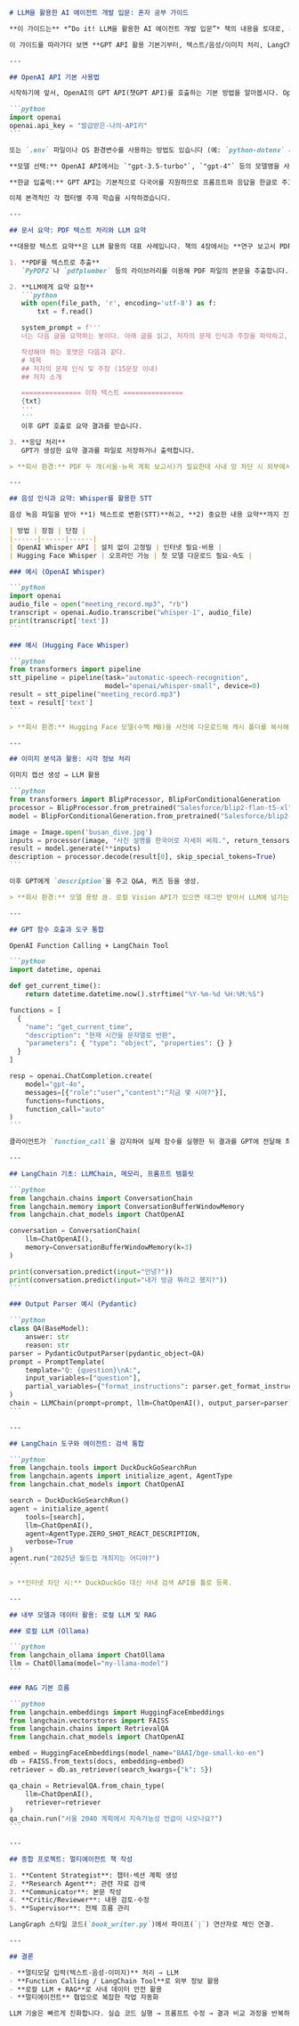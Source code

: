 ````markdown
# LLM을 활용한 AI 에이전트 개발 입문: 혼자 공부 가이드

**이 가이드는** *“Do it! LLM을 활용한 AI 에이전트 개발 입문”* 책의 내용을 토대로, 혼자서 단계별로 실습하고 학습할 수 있도록 정리한 **주피터 노트북 스타일 자료**입니다. Python과 주피터 노트북 환경에 익숙하지만, 컴퓨터 공학 전공자는 아니며 LangChain 라이브러리를 처음 접하는 독자를 염두에 두었습니다. VS Code의 Jupyter 확장과 OpenAI 호환 API를 사용할 수 있는 환경을 가정하며, **각 섹션마다 개념 설명과 함께 핵심 코드 예시**를 포함하였습니다. 회사 등 보안 제한이 있는 환경에서 실습할 경우를 대비하여 **특수 상황에서의 대처법**도 함께 설명합니다.

이 가이드를 따라가다 보면 **GPT API 활용 기본기부터, 텍스트/음성/이미지 처리, LangChain을 이용한 대화 메모리와 툴 통합, 검색 기능 연계, 최종적으로는 여러 에이전트를 조합한 고급 프로젝트 구현**까지 한걸음씩 배우게 됩니다. 

---

## OpenAI API 기본 사용법

시작하기에 앞서, OpenAI의 GPT API(챗GPT API)를 호출하는 기본 방법을 알아봅시다. OpenAI 계정에서 API 키를 발급받아 환경변수 `OPENAI_API_KEY`에 설정하거나 코드에서 직접 설정해야 합니다. 주피터 노트북에서는 다음과 같이 키를 지정할 수 있습니다:

```python
import openai
openai.api_key = "발급받은-나의-API키"
```

또는 `.env` 파일이나 OS 환경변수를 사용하는 방법도 있습니다 (예: `python-dotenv` 사용). 회사 내 폐쇄망 등에서 자체 호환 API를 쓰는 경우, OpenAI 라이브러리의 `api_base` 엔드포인트를 변경해주는 방식으로 설정할 수 있습니다. 예를 들어 내부 호환 API URL이 `https://corp-api.example.com/v1`라면 `openai.api_base = "https://corp-api.example.com/v1"` 과 같이 지정하면 호환됩니다.

**모델 선택:** OpenAI API에서는 `"gpt-3.5-turbo"`, `"gpt-4"` 등의 모델명을 사용합니다. 책의 코드에서는 `gpt-4` 기반 사설 모델 명시를 위해 `"gpt-4o"`처럼 접미사를 붙여 표기했으나(예: ), 실제로는 **사용 권한이 있는 모델 명**을 입력해야 합니다. 예제를 실행할 때 접근 가능한 모델로 변경하세요.

**한글 입출력:** GPT API는 기본적으로 다국어를 지원하므로 프롬프트와 응답을 한글로 주고받을 수 있습니다. 다만 정확한 결과를 얻기 위해 **역할(Role) 지시어와 구체적인 지침**을 프롬프트에 명시하는 것이 중요합니다. 예를 들어 시스템 프롬프트에 AI의 역할과 출력 형식을 한국어로 상세히 알려주는 식입니다.

이제 본격적인 각 챕터별 주제 학습을 시작하겠습니다.

---

## 문서 요약: PDF 텍스트 처리와 LLM 요약

**대용량 텍스트 요약**은 LLM 활용의 대표 사례입니다. 책의 4장에서는 **연구 보고서 PDF 문서**를 읽어 요약하는 과정을 다룹니다. 주요 단계는 **PDF -> 텍스트 변환**과 **텍스트 -> 요약 생성**으로 나뉩니다.

1. **PDF를 텍스트로 추출**  
   `PyPDF2`나 `pdfplumber` 등의 라이브러리를 이용해 PDF 파일의 본문을 추출합니다. 추출한 원문 텍스트는 용량이 크므로 필요시 **전처리(헤더/푸터 제거 등)**를 수행합니다.

2. **LLM에게 요약 요청**  
   ```python
   with open(file_path, 'r', encoding='utf-8') as f:
       txt = f.read()

   system_prompt = f'''
   너는 다음 글을 요약하는 봇이다. 아래 글을 읽고, 저자의 문제 인식과 주장을 파악하고, 주요 내용을 요약하라. 

   작성해야 하는 포맷은 다음과 같다. 
   # 제목
   ## 저자의 문제 인식 및 주장 (15문장 이내)
   ## 저자 소개

   =============== 이하 텍스트 ===============
   {txt}
   '''
   ```
   이후 GPT 호출로 요약 결과를 받습니다.

3. **응답 처리**  
   GPT가 생성한 요약 결과를 파일로 저장하거나 출력합니다.

> **회사 환경:** PDF 두 개(서울·뉴욕 계획 보고서)가 필요한데 사내 망 차단 시 외부에서 USB로 가져오거나 대체 공개 문서를 사용합니다.

---

## 음성 인식과 요약: Whisper를 활용한 STT

음성 녹음 파일을 받아 **1) 텍스트로 변환(STT)**하고, **2) 중요한 내용 요약**까지 진행합니다.

| 방법 | 장점 | 단점 |
|------|------|------|
| OpenAI Whisper API | 설치 없이 고정밀 | 인터넷 필요·비용 |
| Hugging Face Whisper | 오프라인 가능 | 첫 모델 다운로드 필요·속도 |

### 예시 (OpenAI Whisper)

```python
import openai
audio_file = open("meeting_record.mp3", "rb")
transcript = openai.Audio.transcribe("whisper-1", audio_file)
print(transcript['text'])
```

### 예시 (Hugging Face Whisper)

```python
from transformers import pipeline
stt_pipeline = pipeline(task="automatic-speech-recognition",
                        model="openai/whisper-small", device=0)
result = stt_pipeline("meeting_record.mp3")
text = result['text']
```

> **회사 환경:** Hugging Face 모델(수백 MB)을 사전에 다운로드해 캐시 폴더를 복사해 둡니다.

---

## 이미지 분석과 활용: 시각 정보 처리

이미지 캡션 생성 → LLM 활용

```python
from transformers import BlipProcessor, BlipForConditionalGeneration
processor = BlipProcessor.from_pretrained("Salesforce/blip2-flan-t5-xl")
model = BlipForConditionalGeneration.from_pretrained("Salesforce/blip2-flan-t5-xl")

image = Image.open('busan_dive.jpg')
inputs = processor(image, "사진 설명를 한국어로 자세히 써줘.", return_tensors="pt")
result = model.generate(**inputs)
description = processor.decode(result[0], skip_special_tokens=True)
```

이후 GPT에게 `description`을 주고 Q&A, 퀴즈 등을 생성.

> **회사 환경:** 모델 용량 큼. 로컬 Vision API가 있으면 태그만 받아서 LLM에 넘기는 방법도 가능.

---

## GPT 함수 호출과 도구 통합

OpenAI Function Calling + LangChain Tool

```python
import datetime, openai

def get_current_time():
    return datetime.datetime.now().strftime("%Y-%m-%d %H:%M:%S")

functions = [
  {
    "name": "get_current_time",
    "description": "현재 시간을 문자열로 반환",
    "parameters": { "type": "object", "properties": {} }
  }
]

resp = openai.ChatCompletion.create(
    model="gpt-4o",
    messages=[{"role":"user","content":"지금 몇 시야?"}],
    functions=functions,
    function_call="auto"
)
```

클라이언트가 `function_call`을 감지하여 실제 함수를 실행한 뒤 결과를 GPT에 전달해 최종 응답 완성.

---

## LangChain 기초: LLMChain, 메모리, 프롬프트 템플릿

```python
from langchain.chains import ConversationChain
from langchain.memory import ConversationBufferWindowMemory
from langchain.chat_models import ChatOpenAI

conversation = ConversationChain(
    llm=ChatOpenAI(),
    memory=ConversationBufferWindowMemory(k=3)
)

print(conversation.predict(input="안녕?"))
print(conversation.predict(input="내가 방금 뭐라고 했지?"))
```

### Output Parser 예시 (Pydantic)

```python
class QA(BaseModel):
    answer: str
    reason: str
parser = PydanticOutputParser(pydantic_object=QA)
prompt = PromptTemplate(
    template="Q: {question}\nA:",
    input_variables=["question"],
    partial_variables={"format_instructions": parser.get_format_instructions()}
)
chain = LLMChain(prompt=prompt, llm=ChatOpenAI(), output_parser=parser)
```

---

## LangChain 도구와 에이전트: 검색 통합

```python
from langchain.tools import DuckDuckGoSearchRun
from langchain.agents import initialize_agent, AgentType
from langchain.chat_models import ChatOpenAI

search = DuckDuckGoSearchRun()
agent = initialize_agent(
    tools=[search],
    llm=ChatOpenAI(),
    agent=AgentType.ZERO_SHOT_REACT_DESCRIPTION,
    verbose=True
)
agent.run("2025년 월드컵 개최지는 어디야?")
```

> **인터넷 차단 시:** DuckDuckGo 대신 사내 검색 API를 툴로 등록.

---

## 내부 모델과 데이터 활용: 로컬 LLM 및 RAG

### 로컬 LLM (Ollama)

```python
from langchain_ollama import ChatOllama
llm = ChatOllama(model="my-llama-model")
```

### RAG 기본 흐름

```python
from langchain.embeddings import HuggingFaceEmbeddings
from langchain.vectorstores import FAISS
from langchain.chains import RetrievalQA
from langchain.chat_models import ChatOpenAI

embed = HuggingFaceEmbeddings(model_name="BAAI/bge-small-ko-en")
db = FAISS.from_texts(docs, embedding=embed)
retriever = db.as_retriever(search_kwargs={"k": 5})

qa_chain = RetrievalQA.from_chain_type(
    llm=ChatOpenAI(),
    retriever=retriever
)
qa_chain.run("서울 2040 계획에서 지속가능성 언급이 나오나요?")
```

---

## 종합 프로젝트: 멀티에이전트 책 작성

1. **Content Strategist**: 챕터·섹션 계획 생성  
2. **Research Agent**: 관련 자료 검색  
3. **Communicator**: 본문 작성  
4. **Critic/Reviewer**: 내용 검토·수정  
5. **Supervisor**: 전체 흐름 관리  

LangGraph 스타일 코드(`book_writer.py`)에서 파이프(`|`) 연산자로 체인 연결.

---

## 결론

- **멀티모달 입력(텍스트·음성·이미지)** 처리 → LLM  
- **Function Calling / LangChain Tool**로 외부 정보 활용  
- **로컬 LLM + RAG**로 사내 데이터 안전 활용  
- **멀티에이전트** 협업으로 복잡한 작업 자동화

LLM 기술은 빠르게 진화합니다. 실습 코드 실행 → 프롬프트 수정 → 결과 비교 과정을 반복하며 **직관과 노하우**를 쌓아가세요. 🚀
````
